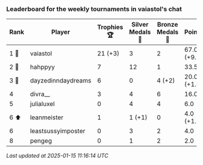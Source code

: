 ### Leaderboard for the weekly tournaments in vaiastol's chat
| Rank | Player | Trophies 🏆 | Silver Medals 🥈 | Bronze Medals 🥉 | Points |
|------|--------|-------------|------------------|------------------|--------|
| 1 🥇 | vaiastol | 21 (+3) | 3 | 2 | 67.0 (+9.0) |
| 2 🥈 | hahppyy | 7 | 12 | 1 | 33.5 |
| 3 🥉 | dayzedinndaydreams | 6 | 0 | 4 (+2) | 20.0 (+1.0) |
| 4 | divra__ | 3 | 4 | 6 | 16.0 |
| 5 | julialuxel | 0 | 4 | 4 | 6.0 |
| 6 ⬆| leanmeister | 1 | 1 (+1) | 0 | 4.0 (+1.0) |
| 6 | leastsussyimposter | 0 | 3 | 2 | 4.0 |
| 8 | pengeg | 0 | 1 | 2 | 2.0 |

_Last updated at 2025-01-15 11:16:14 UTC_